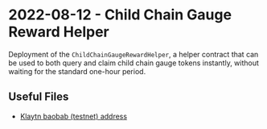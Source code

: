 # 2022-08-12 - Child Chain Gauge Reward Helper

Deployment of the `ChildChainGaugeRewardHelper`, a helper contract that can be used to both query and claim child chain gauge tokens instantly, without waiting for the standard one-hour period.

## Useful Files

- [Klaytn baobab (testnet) address](./output/baobab.json)
